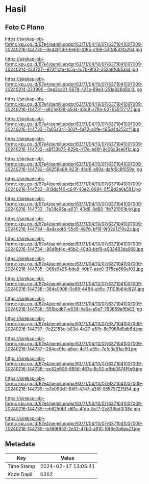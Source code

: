 # Hasil

## Foto C Plano

https://sirekap-obj-formc.kpu.go.id/67e4/pemilu/pdpr/63/71/04/10/07/6371041007009-20240216-144730--3e449140-6e60-4185-af68-530d533fa264.jpg

https://sirekap-obj-formc.kpu.go.id/67e4/pemilu/pdpr/63/71/04/10/07/6371041007009-20240214-233727--973f1cfe-1c5a-4c7b-8f32-252a8f6b5aad.jpg

https://sirekap-obj-formc.kpu.go.id/67e4/pemilu/pdpr/63/71/04/10/07/6371041007009-20240214-233900--0ea3ca01-5678-441a-89e3-251a828d5b13.jpg

https://sirekap-obj-formc.kpu.go.id/67e4/pemilu/pdpr/63/71/04/10/07/6371041007009-20240216-144731--a851e038-a5dd-43d8-a78a-607655f27172.jpg

https://sirekap-obj-formc.kpu.go.id/67e4/pemilu/pdpr/63/71/04/10/07/6371041007009-20240216-144732--7a05a341-302f-4a72-a0fe-495d4d252cf1.jpg

https://sirekap-obj-formc.kpu.go.id/67e4/pemilu/pdpr/63/71/04/10/07/6371041007009-20240216-144732--a9f33b75-629b-417e-ad6f-9c06a3ea8f1d.jpg

https://sirekap-obj-formc.kpu.go.id/67e4/pemilu/pdpr/63/71/04/10/07/6371041007009-20240216-144732--68258a98-823f-44d6-a90a-dafd6c8f059e.jpg

https://sirekap-obj-formc.kpu.go.id/67e4/pemilu/pdpr/63/71/04/10/07/6371041007009-20240216-144733--813dcf46-c64f-43e2-8084-0f59d2a0e581.jpg

https://sirekap-obj-formc.kpu.go.id/67e4/pemilu/pdpr/63/71/04/10/07/6371041007009-20240216-144733--7a38e95a-a931-43d6-8d88-1fb721061b4d.jpg

https://sirekap-obj-formc.kpu.go.id/67e4/pemilu/pdpr/63/71/04/10/07/6371041007009-20240216-144734--8a8abdf6-55d5-4876-bf19-9f32d1210e2a.jpg

https://sirekap-obj-formc.kpu.go.id/67e4/pemilu/pdpr/63/71/04/10/07/6371041007009-20240216-144734--96d1bf4d-46b2-40d8-bbf9-e932483da968.jpg

https://sirekap-obj-formc.kpu.go.id/67e4/pemilu/pdpr/63/71/04/10/07/6371041007009-20240216-144735--066a6a95-bde8-40b7-aac0-375ca660ef02.jpg

https://sirekap-obj-formc.kpu.go.id/67e4/pemilu/pdpr/63/71/04/10/07/6371041007009-20240216-144736--384a0908-0e69-4484-ab5c-71108b64d824.jpg

https://sirekap-obj-formc.kpu.go.id/67e4/pemilu/pdpr/63/71/04/10/07/6371041007009-20240216-144736--551bcdb7-e639-4a6a-a5e7-753859ef6b83.jpg

https://sirekap-obj-formc.kpu.go.id/67e4/pemilu/pdpr/63/71/04/10/07/6371041007009-20240216-144737--7c22153c-b83d-4e27-a57c-8c7966d0db6d.jpg

https://sirekap-obj-formc.kpu.go.id/67e4/pemilu/pdpr/63/71/04/10/07/6371041007009-20240216-144737--284ce0fe-a6ee-4c1f-a55c-7efc3a91ae90.jpg

https://sirekap-obj-formc.kpu.go.id/67e4/pemilu/pdpr/63/71/04/10/07/6371041007009-20240216-144738--ec82e906-6856-467a-8c02-efbb0874f5e9.jpg

https://sirekap-obj-formc.kpu.go.id/67e4/pemilu/pdpr/63/71/04/10/07/6371041007009-20240216-144739--b3e090d1-64f1-4747-a3f6-055757215f54.jpg

https://sirekap-obj-formc.kpu.go.id/67e4/pemilu/pdpr/63/71/04/10/07/6371041007009-20240216-144739--eb6250b1-d61a-4fdb-8cf7-2e836bd0f38d.jpg

https://sirekap-obj-formc.kpu.go.id/67e4/pemilu/pdpr/63/71/04/10/07/6371041007009-20240216-144730--b369f853-2e32-47b0-a910-f0f6e3b6ea21.jpg


## Metadata

| Key        | Value               |
| ---------- | ------------------- |
| Time Stamp | 2024-02-17 13:05:41 |
| Kode Dapil | 6302                |



